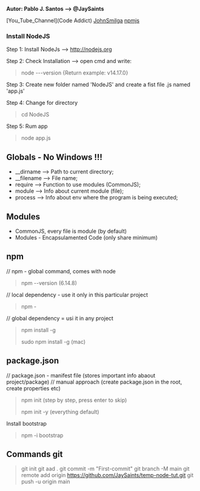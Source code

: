 **Autor: Pablo J. Santos --> @JaySaints**

[You_Tube_Channel](Code Addict)
[JohnSmilga](https://www.johnsmilga.com/)
[npmjs](https://www.npmjs.com/)

### Install NodeJS
Step 1: Install NodeJs --> http://nodejs.org

Step 2: Check Installation --> open cmd and write: 
> node ---version  {Return example: v14.17.0}

Step 3: Create new folder named 'NodeJS' and create a fist file .js named 'app.js'

Step 4: Change for directory 
> cd NodeJS

Step 5: Rum app
> node app.js

## Globals - No Windows !!!
- __dirname 	--> Path to current directory;
- __filename	--> File name;
- require		--> Function to use modules (CommonJS);
- module		--> Info about current module (file);
- process		--> Info about env where the program is being executed;

## Modules
- CommonJS, every file is module (by default)
- Modules - Encapsulamented Code (only share minimum)


## npm
// npm - global command, comes with node
> npm --version (6.14.8)

// local dependency - use it only in this particular project
> npm - <packageName>

// global dependency = usi it in any project
> npm install -g <packageName>
>
> sudo npm install -g <packageName> (mac)

## package.json 
// package.json - manifest file (stores important info abaout project/package)
// manual approach (create package.json in the root, create properties etc)
> npm init (step by step, press enter to skip)
>
> npm init -y (everything default)

Install bootstrap
> npm -i bootstrap


## Commands git
> git init
> git aad .
> git commit -m "First-commit"
> git branch -M main
> git remote add origin https://github.com/JaySaints/temp-node-tut.git
> git push -u origin main